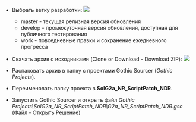 - Выбрать ветку разработки:
![](https://i.imgur.com/wL1qIAG.png)
    * master - текущая релизная версия обновления
    * develop - промежуточная версия обновления, доступная для публичного тестирования
    * work - повседневные правки и сохранение ежедневного прогресса

- Скачать архив с исходниками (Clone or Download - Download ZIP):
![](https://i.imgur.com/HM5wyoR.png)
- Распаковать архив в папку с проектами Gothic Sourcer (*Gothic Projects*).
- Переименовать папку проекта в **SolG2a_NR_ScriptPatch_NDR**.
- Запустить Gothic Sourcer и открыть файл *Gothic Projects\SolG2a_NR_ScriptPatch_NDR\G2a_NR_ScriptPatch_NDR.gsc* (Файл - Открыть Решение)